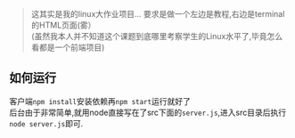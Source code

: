 > 这其实是我的linux大作业项目...
> 要求是做一个左边是教程,右边是terminal的HTML页面(雾）  
> (虽然我本人并不知道这个课题到底哪里考察学生的Linux水平了,毕竟怎么看都是一个前端项目)

## 如何运行
客户端`npm install`安装依赖再`npm start`运行就好了  
后台由于非常简单,就用node直接写在了src下面的`server.js`,进入src目录后执行`node server.js`即可.
